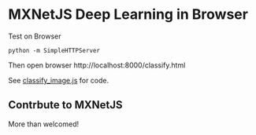 MXNetJS Deep Learning in Browser
===============================
Test on Browser
```
python -m SimpleHTTPServer
```
Then open browser http://localhost:8000/classify.html

See [classify_image.js](classify_image.js) for code.

Contrbute to MXNetJS
--------------------
More than welcomed!


